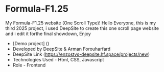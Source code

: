 # Formula-F1.25
My Formula-F1.25 website (One Scroll Type)!
Hello Everyone, this is my third 2025 project, i used DeepSite to create this one scroll page website and i edit it forthe final showdown, Enjoy
- [Demo project] ()
- Developed by DeepSite & Arman Forouharfard
- DeepSite Link (https://enzostvs-deepsite.hf.space/projects/new)
- Technologies Used - Html, CSS, Javascript
- Role - Frontend
